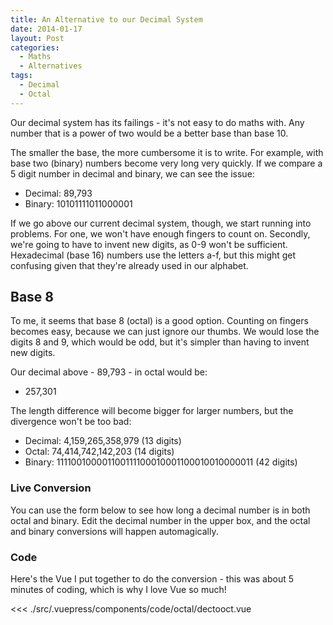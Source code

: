 ```yaml
---
title: An Alternative to our Decimal System
date: 2014-01-17
layout: Post
categories:
  - Maths
  - Alternatives
tags:
  - Decimal
  - Octal
---
```


Our decimal system has its failings - it's not easy to do maths with. Any number that is a power of two would be a better base than base 10.

<!-- more -->

The smaller the base, the more cumbersome it is to write. For example, with base two (binary) numbers become very long very quickly. If we compare a 5 digit number in decimal and binary, we can see the issue:

- Decimal: 89,793
- Binary: 10101111011000001

If we go above our current decimal system, though, we start running into problems. For one, we won't have enough fingers to count on. Secondly, we're going to have to invent new digits, as 0-9 won't be sufficient. Hexadecimal (base 16) numbers use the letters a-f, but this might get confusing given that they're already used in our alphabet.

## Base 8

To me, it seems that base 8 (octal) is a good option. Counting on fingers becomes easy, because we can just ignore our thumbs. We would lose the digits 8 and 9, which would be odd, but it's simpler than having to invent new digits.

Our decimal above - 89,793 - in octal would be:

- 257,301

The length difference will become bigger for larger numbers, but the divergence won't be too bad:

- Decimal: 4,159,265,358,979 (13 digits)
- Octal: 74,414,742,142,203 (14 digits)
- Binary: 111100100001100111100010001100010010000011 (42 digits)

### Live Conversion

You can use the form below to see how long a decimal number is in both octal and binary. Edit the decimal number in the upper box, and the octal and binary conversions will happen automagically.

<code-octal-dectooct />

### Code

Here's the Vue I put together to do the conversion - this was about 5 minutes of coding, which is why I love Vue so much!

<<< ./src/.vuepress/components/code/octal/dectooct.vue
